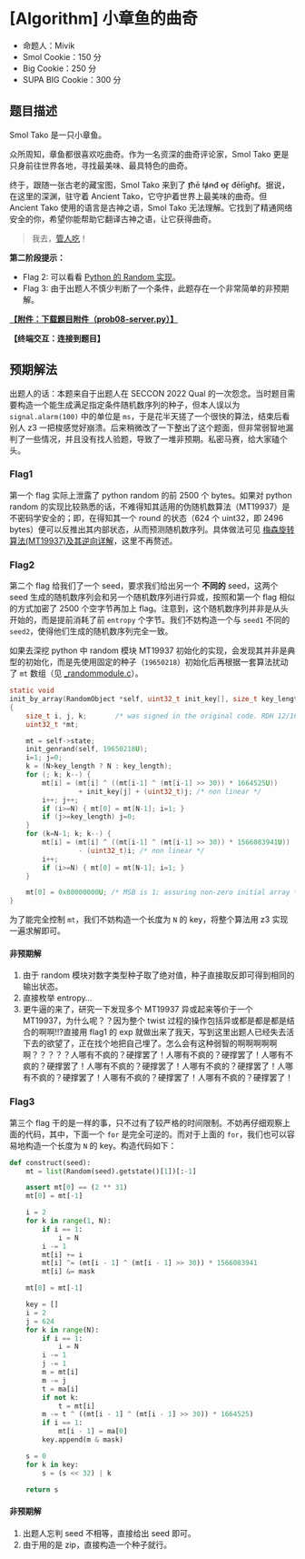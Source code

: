 # [Algorithm] 小章鱼的曲奇

- 命题人：Mivik
- Smol Cookie：150 分
- Big Cookie：250 分
- SUPA BIG Cookie：300 分

## 题目描述

<p>Smol Tako 是一只小章鱼。</p>
<p>众所周知，章鱼都很喜欢吃曲奇。作为一名资深的曲奇评论家，Smol Tako 更是只身前往世界各地，寻找最美味、最具特色的曲奇。</p>
<p>终于，跟随一张古老的藏宝图，Smol Tako 来到了 ⱦħē łⱥꞥđ ꝋӻ đēłīꞡħⱦ。据说，在这里的深渊，驻守着 Ancient Tako，它守护着世界上最美味的曲奇。但 Ancient Tako 使用的语言是古神之语，Smol Tako 无法理解。它找到了精通网络安全的你，希望你能帮助它翻译古神之语，让它获得曲奇。</p>
<blockquote>
<p>我去，<a target="_blank" rel="noopener noreferrer" href="https://b23.tv/HNVDJ9z">管人吃</a>！</p>
</blockquote>
<div class="well">
<p><strong>第二阶段提示：</strong></p>
<ul>
<li>Flag 2: 可以看看 <a target="_blank" rel="noopener noreferrer" href="https://github.com/python/cpython/blob/main/Modules/_randommodule.c">Python 的 Random 实现</a>。</li>
<li>Flag 3: 由于出题人不慎少判断了一个条件，此题存在一个非常简单的非预期解。</li>
</ul>
</div>

**[【附件：下载题目附件（prob08-server.py）】](attachment/prob08-server.py)**

**【终端交互：连接到题目】**

## 预期解法

出题人的话：本题来自于出题人在 SECCON 2022 Qual 的一次怨念。当时题目需要构造一个能生成满足指定条件随机数序列的种子，但本人误以为 `signal.alarm(100)` 中的单位是 `ms`，于是花半天搓了一个很快的算法，结束后看别人 z3 一把梭感觉好崩溃。后来稍微改了一下整出了这个题面，但非常弱智地漏判了一些情况，并且没有找人验题，导致了一堆非预期。私密马赛，给大家磕个头。

### Flag1

第一个 flag 实际上泄露了 python random 的前 2500 个 bytes。如果对 python random 的实现比较熟悉的话，不难得知其适用的伪随机数算法（MT19937）是不密码学安全的；即，在得知其一个 round 的状态（624 个 uint32，即 2496 bytes）便可以反推出其内部状态，从而预测随机数序列。具体做法可见 [梅森旋转算法(MT19937)及其逆向详解](https://zhuanlan.zhihu.com/p/599672127)，这里不再赘述。

### Flag2

第二个 flag 给我们了一个 seed，要求我们给出另一个 **不同的** seed，这两个 seed 生成的随机数序列会和另一个随机数序列进行异或，按照和第一个 flag 相似的方式加密了 2500 个空字节再加上 flag。注意到，这个随机数序列并非是从头开始的，而是提前消耗了前 `entropy` 个字节。我们不妨构造一个与 `seed1` 不同的 `seed2`，使得他们生成的随机数序列完全一致。

如果去深挖 python 中 random 模块 MT19937 初始化的实现，会发现其并非是典型的初始化，而是先使用固定的种子（`19650218`）初始化后再根据一套算法扰动了 `mt` 数组（见 [\_randommodule.c](https://github.com/python/cpython/blob/4091deba88946841044b0a54090492a2fd903d42/Modules/_randommodule.c#L214)）。

```c
static void
init_by_array(RandomObject *self, uint32_t init_key[], size_t key_length)
{
    size_t i, j, k;       /* was signed in the original code. RDH 12/16/2002 */
    uint32_t *mt;

    mt = self->state;
    init_genrand(self, 19650218U);
    i=1; j=0;
    k = (N>key_length ? N : key_length);
    for (; k; k--) {
        mt[i] = (mt[i] ^ ((mt[i-1] ^ (mt[i-1] >> 30)) * 1664525U))
                 + init_key[j] + (uint32_t)j; /* non linear */
        i++; j++;
        if (i>=N) { mt[0] = mt[N-1]; i=1; }
        if (j>=key_length) j=0;
    }
    for (k=N-1; k; k--) {
        mt[i] = (mt[i] ^ ((mt[i-1] ^ (mt[i-1] >> 30)) * 1566083941U))
                 - (uint32_t)i; /* non linear */
        i++;
        if (i>=N) { mt[0] = mt[N-1]; i=1; }
    }

    mt[0] = 0x80000000U; /* MSB is 1; assuring non-zero initial array */
}
```

为了能完全控制 `mt`，我们不妨构造一个长度为 `N` 的 key，将整个算法用 z3 实现一遍求解即可。

#### 非预期解

1. 由于 random 模块对数字类型种子取了绝对值，种子直接取反即可得到相同的输出状态。
2. 直接枚举 entropy…
3. 更牛逼的来了，研究一下发现多个 MT19937 异或起来等价于一个 MT19937，为什么呢？？因为整个 twist 过程的操作包括异或都是都是都是结合的啊啊!!?直接用 flag1 的 exp 就做出来了我天，写到这里出题人已经失去活下去的欲望了，正在找个地把自己埋了。怎么会有这种弱智的啊啊啊啊啊啊？？？？？人哪有不疯的？硬撑罢了！人哪有不疯的？硬撑罢了！人哪有不疯的？硬撑罢了！人哪有不疯的？硬撑罢了！人哪有不疯的？硬撑罢了！人哪有不疯的？硬撑罢了！人哪有不疯的？硬撑罢了！人哪有不疯的？硬撑罢了！

### Flag3

第三个 flag 干的是一样的事，只不过有了较严格的时间限制。不妨再仔细观察上面的代码，其中，下面一个 `for` 是完全可逆的。而对于上面的 `for`，我们也可以容易地构造一个长度为 `N` 的 key。构造代码如下：

```python
def construct(seed):
    mt = list(Random(seed).getstate()[1])[:-1]

    assert mt[0] == (2 ** 31)
    mt[0] = mt[-1]

    i = 2
    for k in range(1, N):
        if i == 1:
            i = N
        i -= 1
        mt[i] += i
        mt[i] ^= (mt[i - 1] ^ (mt[i - 1] >> 30)) * 1566083941
        mt[i] &= mask

    mt[0] = mt[-1]

    key = []
    i = 2
    j = 624
    for k in range(N):
        if i == 1:
            i = N
        i -= 1
        j -= 1
        m = mt[i]
        m -= j
        t = ma[i]
        if not k:
            t = mt[i]
        m -= t ^ ((mt[i - 1] ^ (mt[i - 1] >> 30)) * 1664525)
        if i == 1:
            mt[i - 1] = ma[0]
        key.append(m & mask)

    s = 0
    for k in key:
        s = (s << 32) | k

    return s
```

#### 非预期解

1. 出题人忘判 seed 不相等，直接给出 seed 即可。
2. 由于用的是 zip，直接构造一个种子就行。
